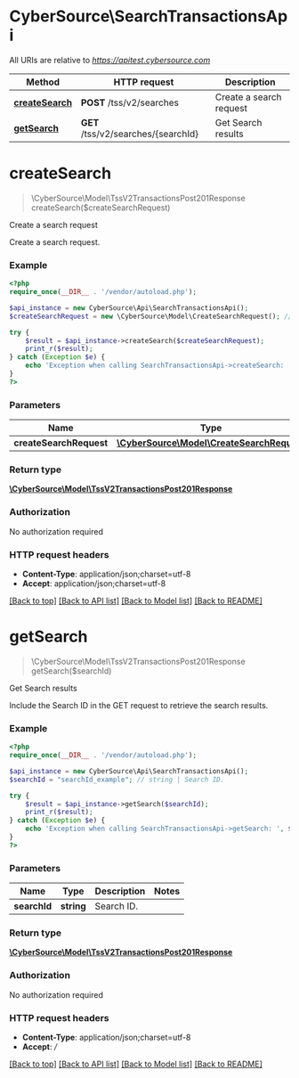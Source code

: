 # CyberSource\SearchTransactionsApi

All URIs are relative to *https://apitest.cybersource.com*

Method | HTTP request | Description
------------- | ------------- | -------------
[**createSearch**](SearchTransactionsApi.md#createSearch) | **POST** /tss/v2/searches | Create a search request
[**getSearch**](SearchTransactionsApi.md#getSearch) | **GET** /tss/v2/searches/{searchId} | Get Search results


# **createSearch**
> \CyberSource\Model\TssV2TransactionsPost201Response createSearch($createSearchRequest)

Create a search request

Create a search request.

### Example
```php
<?php
require_once(__DIR__ . '/vendor/autoload.php');

$api_instance = new CyberSource\Api\SearchTransactionsApi();
$createSearchRequest = new \CyberSource\Model\CreateSearchRequest(); // \CyberSource\Model\CreateSearchRequest | 

try {
    $result = $api_instance->createSearch($createSearchRequest);
    print_r($result);
} catch (Exception $e) {
    echo 'Exception when calling SearchTransactionsApi->createSearch: ', $e->getMessage(), PHP_EOL;
}
?>
```

### Parameters

Name | Type | Description  | Notes
------------- | ------------- | ------------- | -------------
 **createSearchRequest** | [**\CyberSource\Model\CreateSearchRequest**](../Model/CreateSearchRequest.md)|  |

### Return type

[**\CyberSource\Model\TssV2TransactionsPost201Response**](../Model/TssV2TransactionsPost201Response.md)

### Authorization

No authorization required

### HTTP request headers

 - **Content-Type**: application/json;charset=utf-8
 - **Accept**: application/json;charset=utf-8

[[Back to top]](#) [[Back to API list]](../../README.md#documentation-for-api-endpoints) [[Back to Model list]](../../README.md#documentation-for-models) [[Back to README]](../../README.md)

# **getSearch**
> \CyberSource\Model\TssV2TransactionsPost201Response getSearch($searchId)

Get Search results

Include the Search ID in the GET request to retrieve the search results.

### Example
```php
<?php
require_once(__DIR__ . '/vendor/autoload.php');

$api_instance = new CyberSource\Api\SearchTransactionsApi();
$searchId = "searchId_example"; // string | Search ID.

try {
    $result = $api_instance->getSearch($searchId);
    print_r($result);
} catch (Exception $e) {
    echo 'Exception when calling SearchTransactionsApi->getSearch: ', $e->getMessage(), PHP_EOL;
}
?>
```

### Parameters

Name | Type | Description  | Notes
------------- | ------------- | ------------- | -------------
 **searchId** | **string**| Search ID. |

### Return type

[**\CyberSource\Model\TssV2TransactionsPost201Response**](../Model/TssV2TransactionsPost201Response.md)

### Authorization

No authorization required

### HTTP request headers

 - **Content-Type**: application/json;charset=utf-8
 - **Accept**: */*

[[Back to top]](#) [[Back to API list]](../../README.md#documentation-for-api-endpoints) [[Back to Model list]](../../README.md#documentation-for-models) [[Back to README]](../../README.md)

